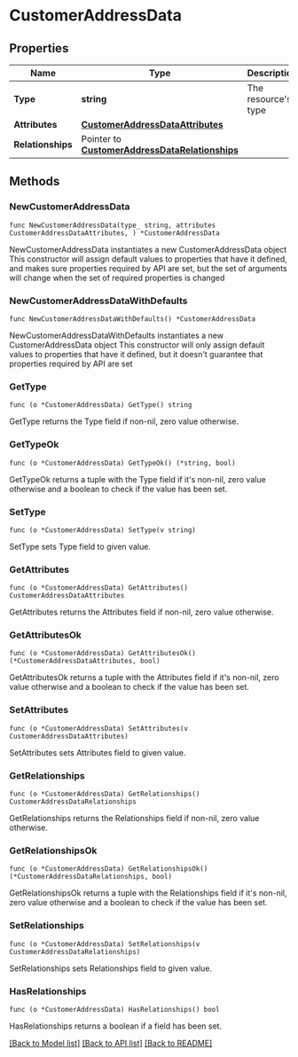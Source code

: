 # CustomerAddressData

## Properties

Name | Type | Description | Notes
------------ | ------------- | ------------- | -------------
**Type** | **string** | The resource&#39;s type | 
**Attributes** | [**CustomerAddressDataAttributes**](CustomerAddressDataAttributes.md) |  | 
**Relationships** | Pointer to [**CustomerAddressDataRelationships**](CustomerAddressDataRelationships.md) |  | [optional] 

## Methods

### NewCustomerAddressData

`func NewCustomerAddressData(type_ string, attributes CustomerAddressDataAttributes, ) *CustomerAddressData`

NewCustomerAddressData instantiates a new CustomerAddressData object
This constructor will assign default values to properties that have it defined,
and makes sure properties required by API are set, but the set of arguments
will change when the set of required properties is changed

### NewCustomerAddressDataWithDefaults

`func NewCustomerAddressDataWithDefaults() *CustomerAddressData`

NewCustomerAddressDataWithDefaults instantiates a new CustomerAddressData object
This constructor will only assign default values to properties that have it defined,
but it doesn't guarantee that properties required by API are set

### GetType

`func (o *CustomerAddressData) GetType() string`

GetType returns the Type field if non-nil, zero value otherwise.

### GetTypeOk

`func (o *CustomerAddressData) GetTypeOk() (*string, bool)`

GetTypeOk returns a tuple with the Type field if it's non-nil, zero value otherwise
and a boolean to check if the value has been set.

### SetType

`func (o *CustomerAddressData) SetType(v string)`

SetType sets Type field to given value.


### GetAttributes

`func (o *CustomerAddressData) GetAttributes() CustomerAddressDataAttributes`

GetAttributes returns the Attributes field if non-nil, zero value otherwise.

### GetAttributesOk

`func (o *CustomerAddressData) GetAttributesOk() (*CustomerAddressDataAttributes, bool)`

GetAttributesOk returns a tuple with the Attributes field if it's non-nil, zero value otherwise
and a boolean to check if the value has been set.

### SetAttributes

`func (o *CustomerAddressData) SetAttributes(v CustomerAddressDataAttributes)`

SetAttributes sets Attributes field to given value.


### GetRelationships

`func (o *CustomerAddressData) GetRelationships() CustomerAddressDataRelationships`

GetRelationships returns the Relationships field if non-nil, zero value otherwise.

### GetRelationshipsOk

`func (o *CustomerAddressData) GetRelationshipsOk() (*CustomerAddressDataRelationships, bool)`

GetRelationshipsOk returns a tuple with the Relationships field if it's non-nil, zero value otherwise
and a boolean to check if the value has been set.

### SetRelationships

`func (o *CustomerAddressData) SetRelationships(v CustomerAddressDataRelationships)`

SetRelationships sets Relationships field to given value.

### HasRelationships

`func (o *CustomerAddressData) HasRelationships() bool`

HasRelationships returns a boolean if a field has been set.


[[Back to Model list]](../README.md#documentation-for-models) [[Back to API list]](../README.md#documentation-for-api-endpoints) [[Back to README]](../README.md)


